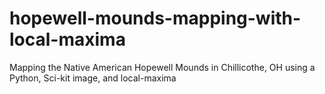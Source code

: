 # hopewell-mounds-mapping-with-local-maxima
Mapping the Native American Hopewell Mounds in Chillicothe, OH using a Python, Sci-kit image, and local-maxima
